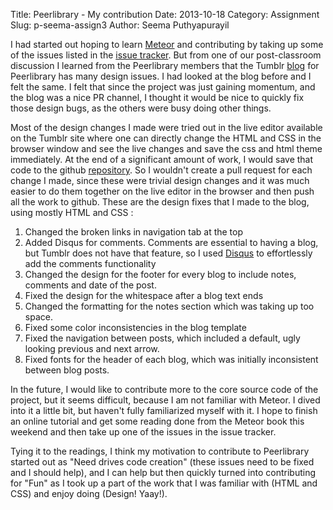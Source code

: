 Title: Peerlibrary - My contribution
Date: 2013-10-18
Category: Assignment
Slug: p-seema-assign3
Author: Seema Puthyapurayil


I had started out hoping to learn [Meteor](http://www.meteor.com/) and contributing by taking up some of the issues listed in the [issue tracker](https://github.com/peerlibrary/peerlibrary/issues?labels=bug&milestone=1&state=open). But from one of our post-classroom discussion I learned from the Peerlibrary members that the Tumblr [blog](http://blog.peerlibrary.org/) for Peerlibrary has many design issues. I had looked at the blog before and I felt the same. I felt that since the project was just gaining momentum, and the blog was a nice PR channel, I thought it would be nice to quickly fix those design bugs, as the others were busy doing other things. 

Most of the design changes I made were tried out in the live editor available on the Tumblr site where one can directly change the HTML and CSS in the browser window and see the live changes and save the css and html theme immediately. At the end of a significant amount of work, I would save that code to the github [repository](https://github.com/peerlibrary/peerlibrary-blog/commits/master). So I wouldn't create a pull request for each change I made, since these were trivial design changes and it was much easier to do them together on the live editor in the browser and then push all the work to github. These are the design fixes that I made to the blog, using mostly HTML and CSS :

1. Changed the broken links in navigation tab at the top
2. Added Disqus for comments. Comments are essential to having a blog, but Tumblr does not have that feature, so I used [Disqus](http://disqus.com/) to effortlessly add the comments functionality
3. Changed the design for the footer for every blog to include notes, comments and date of the post.
4. Fixed the design for the whitespace after a blog text ends
5. Changed the formatting for the notes section which was taking up too space.
6. Fixed some color inconsistencies in the blog template
7. Fixed the navigation between posts, which included a default, ugly looking previous and next arrow.
8. Fixed fonts for the header of each blog, which was initially inconsistent between blog posts. 


In the future, I would like to contribute more to the core source code of the project, but it seems difficult, because I am not familiar with Meteor. I dived into it a little bit, but haven't fully familiarized myself with it. I hope to finish an online tutorial and get some reading done from the Meteor book this weekend and then take up one of the issues in the issue tracker. 

Tying it to the readings, I think my motivation to contribute to Peerlibrary started out as "Need drives code creation" (these issues need to be fixed and I should help), and I can help but then quickly turned into contributing for "Fun" as I took up a part of the work that I was familiar with (HTML and CSS) and enjoy doing (Design! Yaay!). 
